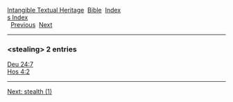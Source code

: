 [Intangible Textual Heritage](../../index)  [Bible](../index) 
[Index](index)   
[s Index](_s_)  
  [Previous](c10899)  [Next](c10901) 

------------------------------------------------------------------------

### &lt;stealing&gt; 2 entries

[Deu 24:7](../kjv/deu024.htm#007)  
[Hos 4:2](../kjv/hos004.htm#002)  

------------------------------------------------------------------------

[Next: stealth (1)](c10901)
